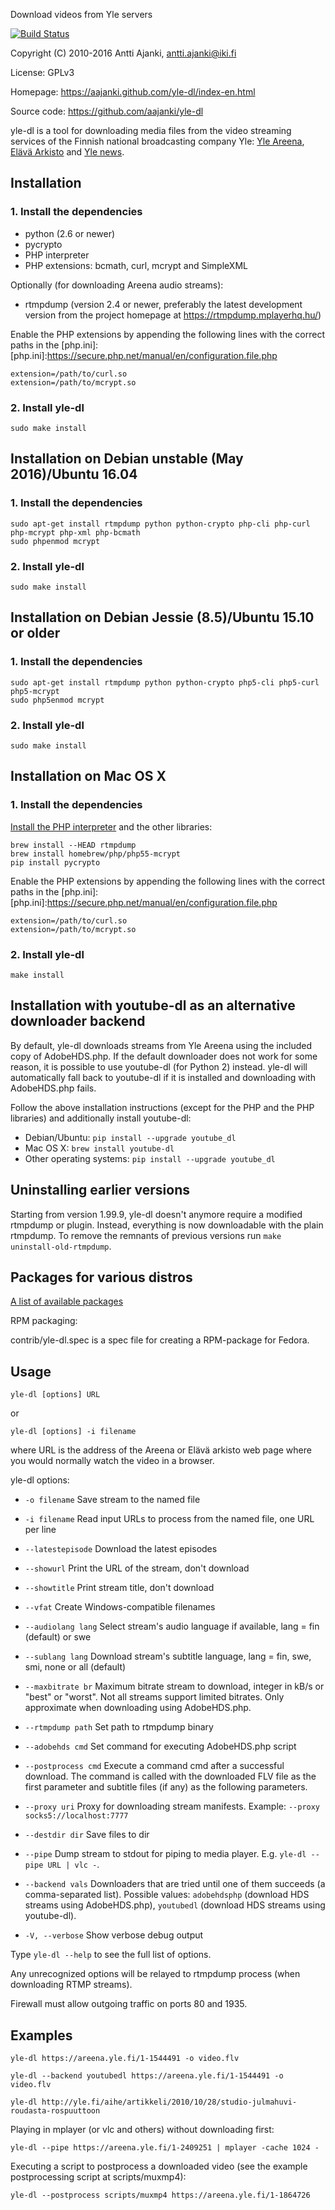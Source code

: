 Download videos from Yle servers

[![Build Status](https://travis-ci.org/aajanki/yle-dl.svg?branch=master)](https://travis-ci.org/aajanki/yle-dl)

Copyright (C) 2010-2016 Antti Ajanki, antti.ajanki@iki.fi

License: GPLv3

Homepage: https://aajanki.github.com/yle-dl/index-en.html

Source code: https://github.com/aajanki/yle-dl

yle-dl is a tool for downloading media files from the video streaming
services of the Finnish national broadcasting company Yle: [Yle
Areena], [Elävä Arkisto] and [Yle news].

[Yle Areena]:https://areena.yle.fi/
[Elävä arkisto]:http://yle.fi/aihe/elava-arkisto
[Yle news]:http://yle.fi/uutiset/

Installation
------------

### 1. Install the dependencies ###

* python (2.6 or newer)
* pycrypto
* PHP interpreter
* PHP extensions: bcmath, curl, mcrypt and SimpleXML

Optionally (for downloading Areena audio streams):

* rtmpdump (version 2.4 or newer, preferably the latest development version from the project homepage at https://rtmpdump.mplayerhq.hu/)

Enable the PHP extensions by appending the following lines with the
correct paths in the [php.ini]:
[php.ini]:https://secure.php.net/manual/en/configuration.file.php

```
extension=/path/to/curl.so
extension=/path/to/mcrypt.so
```

### 2. Install yle-dl ###

```
sudo make install
```

Installation on Debian unstable (May 2016)/Ubuntu 16.04
-------------------------------------------------------

### 1. Install the dependencies ###

```
sudo apt-get install rtmpdump python python-crypto php-cli php-curl php-mcrypt php-xml php-bcmath
sudo phpenmod mcrypt
```

### 2. Install yle-dl ###

```
sudo make install
```

Installation on Debian Jessie (8.5)/Ubuntu 15.10 or older
---------------------------------------------------------

### 1. Install the dependencies ###

```
sudo apt-get install rtmpdump python python-crypto php5-cli php5-curl php5-mcrypt
sudo php5enmod mcrypt
```

### 2. Install yle-dl ###

```
sudo make install
```

Installation on Mac OS X
------------------------

### 1. Install the dependencies ###

[Install the PHP interpreter](https://secure.php.net/manual/en/install.macosx.php) and the other libraries:

```
brew install --HEAD rtmpdump
brew install homebrew/php/php55-mcrypt
pip install pycrypto
```

Enable the PHP extensions by appending the following lines with the
correct paths in the [php.ini]:
[php.ini]:https://secure.php.net/manual/en/configuration.file.php

```
extension=/path/to/curl.so
extension=/path/to/mcrypt.so
```

### 2. Install yle-dl ###

```
make install
```

Installation with youtube-dl as an alternative downloader backend
-----------------------------------------------------------------

By default, yle-dl downloads streams from Yle Areena using the
included copy of AdobeHDS.php. If the default downloader does not work
for some reason, it is possible to use youtube-dl (for Python 2)
instead. yle-dl will automatically fall back to youtube-dl if it is
installed and downloading with AdobeHDS.php fails.

Follow the above installation instructions (except for the PHP and the
PHP libraries) and additionally install youtube-dl:

* Debian/Ubuntu: `pip install --upgrade youtube_dl`
* Mac OS X: `brew install youtube-dl`
* Other operating systems: `pip install --upgrade youtube_dl`

Uninstalling earlier versions
-----------------------------

Starting from version 1.99.9, yle-dl doesn't anymore require a
modified rtmpdump or plugin. Instead, everything is now downloadable
with the plain rtmpdump. To remove the remnants of previous versions
run `make uninstall-old-rtmpdump`.

Packages for various distros
----------------------------

[A list of available
packages](https://aajanki.github.com/yle-dl/index-en.html)

RPM packaging:

contrib/yle-dl.spec is a spec file for creating a RPM-package for
Fedora.

Usage
-----

```
yle-dl [options] URL
```

or

```
yle-dl [options] -i filename
```

where URL is the address of the Areena or Elävä arkisto web page where
you would normally watch the video in a browser.

yle-dl options:

* `-o filename`       Save stream to the named file

* `-i filename`       Read input URLs to process from the named file, one URL per line

* `--latestepisode`   Download the latest episodes

* `--showurl`         Print the URL of the stream, don't download

* `--showtitle`       Print stream title, don't download

* `--vfat`            Create Windows-compatible filenames

* `--audiolang lang`  Select stream's audio language if available, lang = fin (default) or swe

* `--sublang lang`    Download stream's subtitle language, lang = fin, swe, smi, none or all (default)

* `--maxbitrate br`   Maximum bitrate stream to download, integer in kB/s or "best" or "worst". Not all streams support limited bitrates. Only approximate when downloading using AdobeHDS.php.

* `--rtmpdump path`   Set path to rtmpdump binary

* `--adobehds cmd`    Set command for executing AdobeHDS.php script

* `--postprocess cmd` Execute a command cmd after a successful download. The command is called with the downloaded FLV file as the first parameter and subtitle files (if any) as the following parameters.

* `--proxy uri`       Proxy for downloading stream manifests. Example: `--proxy socks5://localhost:7777`

* `--destdir dir`     Save files to dir

* `--pipe`            Dump stream to stdout for piping to media player. E.g. `yle-dl --pipe URL | vlc -`.

* `--backend vals`    Downloaders that are tried until one of them succeeds (a comma-separated list). Possible values: `adobehdsphp` (download HDS streams using AdobeHDS.php), `youtubedl` (download HDS streams using youtube-dl).

* `-V, --verbose`     Show verbose debug output

Type `yle-dl --help` to see the full list of options.

Any unrecognized options will be relayed to rtmpdump process (when
downloading RTMP streams).

Firewall must allow outgoing traffic on ports 80 and 1935.

Examples
--------

```
yle-dl https://areena.yle.fi/1-1544491 -o video.flv
```

```
yle-dl --backend youtubedl https://areena.yle.fi/1-1544491 -o video.flv
```

```
yle-dl http://yle.fi/aihe/artikkeli/2010/10/28/studio-julmahuvi-roudasta-rospuuttoon
```

Playing in mplayer (or vlc and others) without downloading first:

```
yle-dl --pipe https://areena.yle.fi/1-2409251 | mplayer -cache 1024 -
```

Executing a script to postprocess a downloaded video (see the example postprocessing script at scripts/muxmp4):

```
yle-dl --postprocess scripts/muxmp4 https://areena.yle.fi/1-1864726
```
